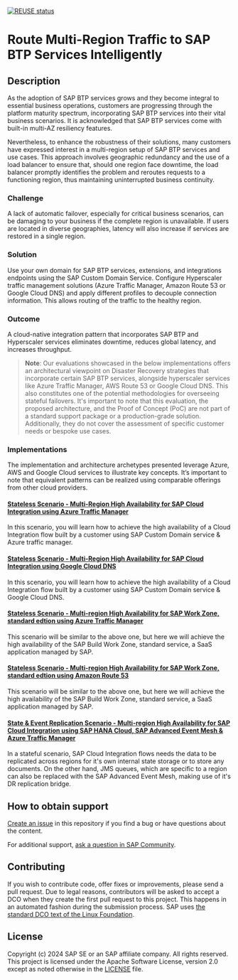 [![REUSE status](https://api.reuse.software/badge/github.com/SAP-samples/btp-services-intelligent-routing)](https://api.reuse.software/info/github.com/SAP-samples/btp-services-intelligent-routing)

# Route Multi-Region Traffic to SAP BTP Services Intelligently 

## Description

As the adoption of SAP BTP services grows and they become integral to essential business operations, customers are progressing through the platform maturity spectrum, incorporating SAP BTP services into their vital business scenarios. It is acknowledged that SAP BTP services come with built-in multi-AZ resiliency features.

Nevertheless, to enhance the robustness of their solutions, many customers have expressed interest in a multi-region setup of SAP BTP services and use cases. This approach involves geographic redundancy and the use of a load balancer to ensure that, should one region face downtime, the load balancer promptly identifies the problem and reroutes requests to a functioning region, thus maintaining uninterrupted business continuity.

### Challenge
A lack of automatic failover, especially for critical business scenarios, can be damaging to your business if the complete region is unavailable. If users are located in diverse geographies, latency will also increase if services are restored in a single region.

### Solution
Use your own domain for SAP BTP services, extensions, and integrations endpoints using the SAP Custom Domain Service. Configure Hyperscaler traffic management solutions (Azure Traffic Manager, Amazon Route 53 or Google Cloud DNS) and apply different profiles to decouple connection information. This allows routing of the traffic to the healthy region.

### Outcome
A cloud-native integration pattern that incorporates SAP BTP and Hyperscaler services eliminates downtime, reduces global latency, and increases throughput.

> **Note**: Our evaluations showcased in the below implementations offers an architectural viewpoint on Disaster Recovery strategies that incorporate certain SAP BTP services, alongside hyperscaler services like Azure Traffic Manager, AWS Route 53 or Google Cloud DNS. This also constitutes one of the potential methodologies for overseeing stateful failovers. It's important to note that this evaluation, the proposed architecture, and the Proof of Concept (PoC) are not part of a standard support package or a production-grade solution. Additionally, they do not cover the assessment of specific customer needs or bespoke use cases.

### Implementations

The implementation and architecture archetypes presented leverage Azure, AWS and Google Cloud services to illustrate key concepts. It’s important to note that equivalent patterns can be realized using comparable offerings from other cloud providers.

#### [Stateless Scenario - Multi-Region High Availability for SAP Cloud Integration using Azure Traffic Manager](https://github.com/SAP-samples/btp-services-intelligent-routing/tree/ci_azure)

In this scenario, you will learn how to achieve the high availability of a Cloud Integration flow built by a customer using SAP Custom Domain service & Azure traffic manager. 

#### [Stateless Scenario - Multi-Region High Availability for SAP Cloud Integration using Google Cloud DNS](https://github.com/SAP-samples/btp-services-intelligent-routing/tree/ci_gcp)

In this scenario, you will learn how to achieve the high availability of a Cloud Integration flow built by a customer using SAP Custom Domain service & Google Cloud DNS. 

#### [Stateless Scenario - Multi-region High Availability for SAP Work Zone, standard edtion using Azure Traffic Manager](https://github.com/SAP-samples/btp-services-intelligent-routing/tree/launchpad_azure)

This scenario will be similar to the above one, but here we will achieve the high availability of the SAP Build Work Zone, standard service, a SaaS application managed by SAP.

#### [Stateless Scenario - Multi-region High Availability for SAP Work Zone, standard edtion using Amazon Route 53](https://github.com/SAP-samples/btp-services-intelligent-routing/tree/launchpad_aws)

This scenario will be similar to the above one, but here we will achieve the high availability of the SAP Build Work Zone, standard service, a SaaS application managed by SAP.

#### [State & Event Replication Scenario - Multi-region High Availability for SAP Cloud Integration using SAP HANA Cloud, SAP Advanced Event Mesh & Azure Traffic Manager](https://github.com/SAP-samples/btp-services-intelligent-routing/tree/ci_stateful_azure)

In a stateful scenario, SAP Cloud Integration flows needs the data to be replicated across regions for it's own internal state storage or to store any documents. On the other hand, JMS queues, which are specific to a region can also be replaced with the SAP Advanced Event Mesh, making use of it's DR replication bridge.

## How to obtain support
[Create an issue](https://github.com/SAP-samples/btp-services-intelligent-routing/issues) in this repository if you find a bug or have questions about the content.
 
For additional support, [ask a question in SAP Community](https://answers.sap.com/questions/ask.html).

## Contributing
If you wish to contribute code, offer fixes or improvements, please send a pull request. Due to legal reasons, contributors will be asked to accept a DCO when they create the first pull request to this project. This happens in an automated fashion during the submission process. SAP uses [the standard DCO text of the Linux Foundation](https://developercertificate.org/).

## License
Copyright (c) 2024 SAP SE or an SAP affiliate company. All rights reserved. This project is licensed under the Apache Software License, version 2.0 except as noted otherwise in the [LICENSE](LICENSES/Apache-2.0.txt) file.
